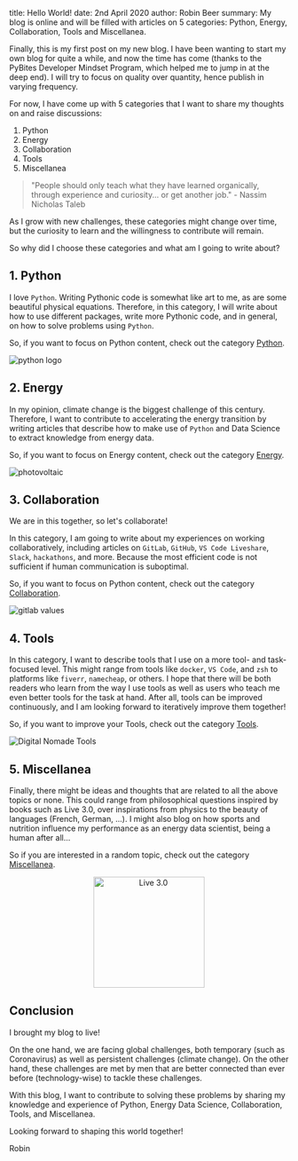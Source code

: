 title: Hello World!
date: 2nd April 2020
author: Robin Beer
summary: My blog is online and will be filled with articles on 5 categories: Python, Energy, Collaboration, Tools and Miscellanea.

Finally, this is my first post on my new blog. I have been wanting to start my own blog for quite a while, and now the time has come (thanks to the PyBites Developer Mindset Program, which helped me to jump in at the deep end). I will try to focus on quality over quantity, hence publish in varying frequency.

For now, I have come up with 5 categories that I want to share my thoughts on and raise discussions:

1. Python
2. Energy
3. Collaboration
4. Tools
5. Miscellanea

> "People should only teach what they have learned organically, through experience and curiosity... or get another job." - Nassim Nicholas Taleb

As I grow with new challenges, these categories might change over time, but the curiosity to learn and the willingness to contribute will remain.

So why did I choose these categories and what am I going to write about?

## 1. Python 

I love `Python`. Writing Pythonic code is somewhat like art to me, as are some beautiful physical equations.
Therefore, in this category, I will write about how to use different packages, write more Pythonic code, and in general, on how to solve problems using `Python`.

So, if you want to focus on Python content, check out the category <a href="/category/python.html" target="_blank">Python</a>.

![python logo](https://upload.wikimedia.org/wikipedia/commons/f/f8/Python_logo_and_wordmark.svg)

## 2. Energy

In my opinion, climate change is the biggest challenge of this century. Therefore, I want to contribute to accelerating the energy transition by writing articles that describe how to make use of `Python` and Data Science to extract knowledge from energy data.

So, if you want to focus on Energy content, check out the category <a href="/category/energy.html" target="_blank">Energy</a>.

![photovoltaic](https://images.unsplash.com/photo-1502637098811-fa9526d2b659?ixlib=rb-1.2.1&ixid=eyJhcHBfaWQiOjEyMDd9&auto=format&fit=crop&w=2978&q=80)

## 3. Collaboration

We are in this together, so let's collaborate!

In this category, I am going to write about my experiences on working collaboratively, including articles on `GitLab`, `GitHub`, `VS Code Liveshare`, `Slack`, `hackathons`, and more. Because the most efficient code is not sufficient if human communication is suboptimal.

So, if you want to focus on Python content, check out the category <a href="/category/collaboration.html" target="_blank">Collaboration</a>.

![gitlab values](https://about.gitlab.com/handbook/values/images/values.png)

## 4. Tools

In this category, I want to describe tools that I use on a more tool- and task-focused level. This might range from tools like `docker`, `VS Code`, and `zsh` to platforms like `fiverr`, `namecheap`, or others. I hope that there will be both readers who learn from the way I use tools as well as users who teach me even better tools for the task at hand. After all, tools can be improved continuously, and I am looking forward to iteratively improve them together!

So, if you want to improve your Tools, check out the category <a href="/category/tools.html" target="_blank">Tools</a>.

![Digital Nomade Tools](https://images.unsplash.com/photo-1536584754829-12214d404f32?ixlib=rb-1.2.1&ixid=eyJhcHBfaWQiOjEyMDd9&auto=format&fit=crop&w=1950&q=80)

## 5. Miscellanea

Finally, there might be ideas and thoughts that are related to all the above topics or none. This could range from philosophical questions inspired by books such as Live 3.0, over inspirations from physics to the beauty of languages (French, German, ...). I might also blog on how sports and nutrition influence my performance as an energy data scientist, being a human after all...

So if you are interested in a random topic, check out the category <a href="/category/miscellanea.html" target="_blank">Miscellanea</a>.

<div style="text-align:center"><img src="https://upload.wikimedia.org/wikipedia/en/4/4e/Cover_of_the_book_Life_3.0.png" alt="Live 3.0" width="200"/></div>


## Conclusion

I brought my blog to live!

On the one hand, we are facing global challenges, both temporary (such as Coronavirus) as well as persistent challenges (climate change). On the other hand, these challenges are met by men that are better connected than ever before (technology-wise) to tackle these challenges.

With this blog, I want to contribute to solving these problems by sharing my knowledge and experience of Python, Energy Data Science, Collaboration, Tools, and Miscellanea.

Looking forward to shaping this world together!

Robin